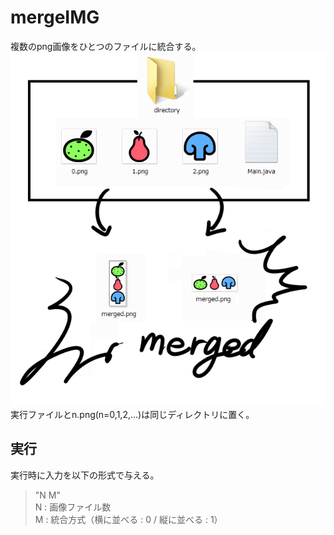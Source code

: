 ﻿# mergeIMG
複数のpng画像をひとつのファイルに統合する。
![タイトル画面](explain.png)  
実行ファイルとn.png(n=0,1,2,...)は同じディレクトリに置く。

## 実行
実行時に入力を以下の形式で与える。  
>"N M"  
N : 画像ファイル数  
M : 統合方式（横に並べる : 0 / 縦に並べる : 1）